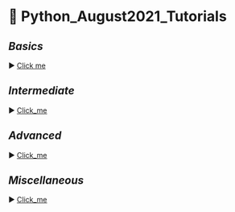 # :notebook: Python_August2021_Tutorials

## _Basics_

:arrow_forward: [Click me](https://github.com/kumar1987an/Python_August2021_Tutorials/blob/main/Python_Basics_Session/Python_Basics_Part1.ipynb) <br/>

## _Intermediate_

:arrow_forward: [Click_me](https://github.com/kumar1987an/Python_August2021_Tutorials/blob/main/Python_Intermediate_Session/Python_Intermediate.ipynb)

## _Advanced_

:arrow_forward: [Click_me](https://github.com/kumar1987an/Python_August2021_Tutorials/blob/main/Python_Advanced_Session)

## _Miscellaneous_

:arrow_forward: [Click_me](https://github.com/kumar1987an/Python_August2021_Tutorials/blob/main/Python_Modules_Session)
